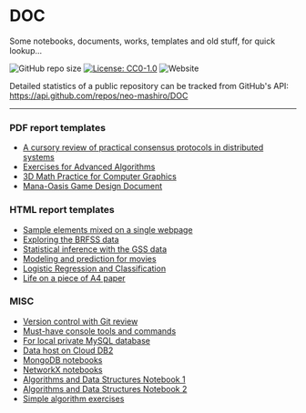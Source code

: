 # DOC
Some notebooks, documents, works, templates and old stuff, for quick lookup...

![GitHub repo size](https://img.shields.io/github/repo-size/neo-mashiro/DOC?label=Doc%20Size&style=social)
[![License: CC0-1.0](https://img.shields.io/badge/License-CC0%201.0-blue.svg?style=plastic)](http://creativecommons.org/publicdomain/zero/1.0/)
![Website](https://img.shields.io/website?down_message=Offline&label=Website&style=plastic&up_color=%23b366ff&up_message=Online&url=https%3A%2F%2Fnbviewer.jupyter.org%2Fgithub%2Fneo-mashiro%2FDOC%2Fblob%2Fmaster%2Fweb%2Findex.html)

Detailed statistics of a public repository can be tracked from GitHub's API:  
https://api.github.com/repos/neo-mashiro/DOC

---

### PDF report templates

- [A cursory review of practical consensus protocols in distributed systems](https://github.com/neo-mashiro/DOC/blob/master/LaTeX/concensus.pdf)
- [Exercises for Advanced Algorithms](https://github.com/neo-mashiro/DOC/blob/master/misc/advanced_algorithms.pdf)
- [3D Math Practice for Computer Graphics](https://github.com/neo-mashiro/sketchpad/blob/main/doc/math_review.pdf)
- [Mana-Oasis Game Design Document](https://github.com/neo-mashiro/Mana-Oasis/blob/master/Documents/design.pdf)

### HTML report templates

- [Sample elements mixed on a single webpage](https://nbviewer.jupyter.org/github/neo-mashiro/DOC/blob/master/web/index.html)
- [Exploring the BRFSS data](https://nbviewer.jupyter.org/github/neo-mashiro/DOC/blob/master/R%20Markdown/brfss_eda.html)
- [Statistical inference with the GSS data](https://nbviewer.jupyter.org/github/neo-mashiro/DOC/blob/master/R%20Markdown/gss_inference.html)
- [Modeling and prediction for movies](https://nbviewer.jupyter.org/github/neo-mashiro/DOC/blob/master/R%20Markdown/multiple_linear_regression.html)
- [Logistic Regression and Classification](https://nbviewer.jupyter.org/github/neo-mashiro/DOC/blob/master/R%20Markdown/logistic_mle_classification.html)
- [Life on a piece of A4 paper](https://nbviewer.jupyter.org/github/neo-mashiro/DOC/blob/master/web/Life%20on%20A4.html)

### MISC

- [Version control with Git review](https://github.com/neo-mashiro/DOC/blob/master/command%20line/git.sh)
- [Must-have console tools and commands](https://github.com/neo-mashiro/DOC/blob/master/command%20line/shell.sh)
- [For local private MySQL database](https://github.com/neo-mashiro/DOC/blob/master/database/MySQL.sql)
- [Data host on Cloud DB2](https://github.com/neo-mashiro/DOC/blob/master/database/cloud_db2.py)
- [MongoDB notebooks](https://github.com/neo-mashiro/DOC/tree/master/database/MongoDB%20notebooks)
- [NetworkX notebooks](https://github.com/neo-mashiro/DOC/tree/master/misc/NetworkX%20workshop)
- [Algorithms and Data Structures Notebook 1](https://github.com/neo-mashiro/DOC/blob/master/misc/algorithms%20notebook%201.ipynb)
- [Algorithms and Data Structures Notebook 2](https://github.com/neo-mashiro/DOC/blob/master/misc/algorithms%20notebook%202.ipynb)
- [Simple algorithm exercises](https://github.com/neo-mashiro/DOC/tree/master/misc/algorithms%20exercises)

